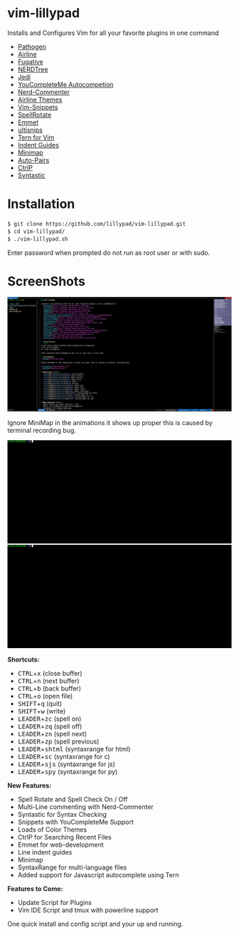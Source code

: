 # vim-lillypad

Installs and Configures Vim for all your favorite plugins in one command</br>
- [Pathogen](https://github.com/tpope/vim-pathogen)
- [Airline](https://github.com/vim-airline/vim-airline)
- [Fugative](https://github.com/tpope/vim-fugitive)
- [NERDTree](https://github.com/scrooloose/nerdtree)
- [Jedi](https://github.com/davidhalter/jedi-vim)
- [YouCompleteMe Autocompetion](https://github.com/Valloric/YouCompleteMe)
- [Nerd-Commenter](https://github.com/scrooloose/nerdcommenter)
- [Airline Themes](https://github.com/vim-airline/vim-airline-themes)
- [Vim-Snippets](https://github.com/honza/vim-snippets)
- [SpellRotate](https://github.com/tweekmonster/spellrotate.vim)
- [Emmet](https://github.com/mattn/emmet-vim)
- [ultisnips](https://github.com/SirVer/ultisnips)
- [Tern for Vim](https://github.com/ternjs/tern_for_vim)
- [Indent Guides](https://github.com/nathanaelkane/vim-indent-guides)
- [Minimap](https://github.com/severin-lemaignan/vim-minimap)
- [Auto-Pairs](https://github.com/jiangmiao/auto-pairs)
- [CtrlP](https://github.com/kien/ctrlp.vim)
- [Syntastic](https://github.com/vim-syntastic/syntastic)

# Installation
```bash
$ git clone https://github.com/lillypad/vim-lillypad.git
$ cd vim-lillypad/
$ ./vim-lillypad.sh
```
Enter password when prompted do not run as root user or with sudo.

# ScreenShots
![theme](img/theme.png)

Ignore MiniMap in the animations it shows up proper this is caused by terminal recording bug.

![snippets](img/snippets.gif)
![syntax](img/syntax.gif)

**Shortcuts:**</br>
- <kbd>CTRL</kbd>+<kbd>x</kbd> (close buffer)
- <kbd>CTRL</kbd>+<kbd>n</kbd> (next buffer)
- <kbd>CTRL</kbd>+<kbd>b</kbd> (back buffer)
- <kbd>CTRL</kbd>+<kbd>o</kbd> (open file)
- <kbd>SHIFT</kbd>+<kbd>q</kbd> (quit)
- <kbd>SHIFT</kbd>+<kbd>w</kbd> (write)
- <kbd>LEADER</kbd>+<kbd>zc</kbd> (spell on)
- <kbd>LEADER</kbd>+<kbd>zq</kbd> (spell off)
- <kbd>LEADER</kbd>+<kbd>zn</kbd> (spell next)
- <kbd>LEADER</kbd>+<kbd>zp</kbd> (spell previous)
- <kbd>LEADER</kbd>+<kbd>shtml</kbd> (syntaxrange for html)
- <kbd>LEADER</kbd>+<kbd>sc</kbd> (syntaxrange for c)
- <kbd>LEADER</kbd>+<kbd>sjs</kbd> (syntaxrange for js)
- <kbd>LEADER</kbd>+<kbd>spy</kbd> (syntaxrange for py)

**New Features:**</br>
- Spell Rotate and Spell Check On / Off
- Multi-Line commenting with Nerd-Commenter
- Syntastic for Syntax Checking
- Snippets with YouCompleteMe Support
- Loads of Color Themes
- CtrlP for Searching Recent Files
- Emmet for web-development
- Line indent guides
- Minimap
- SyntaxRange for multi-language files
- Added support for Javascript autocomplete using Tern

**Features to Come:**</br>
- Update Script for Plugins
- Vim IDE Script and tmux with powerline support

One quick install and config script and your up and running.
